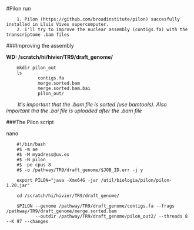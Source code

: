 #Pilon run

        1. Pilon (https://github.com/broadinstitute/pilon) succesfully installed in Lluis Vives supercomputer.
        2. I'll try to improve the nuclear assembly (contigs.fa) with the transcriptome .bam files

###Improving the assembly

**WD: /scratch/hi/hivier/TR9/draft_genome/**
        
        mkdir pilon_out
        ls
                contigs.fa
                merge.sorted.bam
                merge.sorted.bam.bai
                pilon_out/
        
        
*It's important that the .bam file is sorted (use bamtools).*
*Also important tha the .bai file is uploaded after the .bam file*

###The Pilon script

nano

        #!/bin/bash
        #$ -m ae
        #$ -M myadress@uv.es
        #$ -N pilon
        #$ -pe cpus 8
        #$ -o /pathway/TR9/draft_genome/$JOB_ID.err -j y

        export PILON="java -Xmx64G -jar /util/biologia/pilon/pilon-1.20.jar"

        cd /scratch/hi/hivier/TR9/draft_genome/

        $PILON --genome /pathway/TR9/draft_genome/contigs.fa --frags /pathway/TR9/draft_genome/merge.sorted.bam 
               --outdir /pathway/TR9/draft_genome/pilon_out2/ --threads 8 --K 97 --changes

